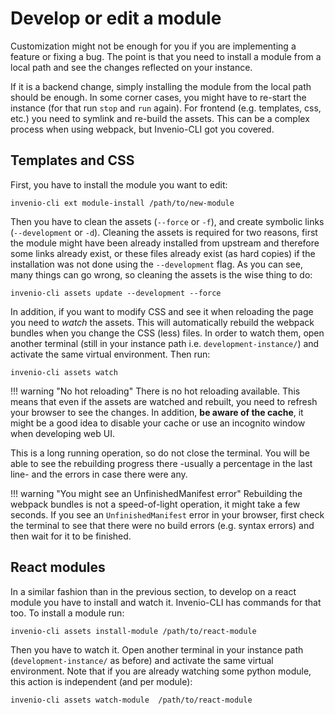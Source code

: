 # Develop or edit a module

Customization might not be enough for you if you are implementing a feature or
fixing a bug. The point is that you need to install a module from a local path
and see the changes reflected on your instance.

If it is a backend change, simply installing the module from the local path
should be enough. In some corner cases, you might have to re-start the
instance (for that run `stop` and `run` again). For frontend (e.g. templates,
css, etc.) you need to symlink and re-build the assets. This can be a complex
process when using webpack, but Invenio-CLI got you covered.

## Templates and CSS

First, you have to install the module you want to edit:

```
invenio-cli ext module-install /path/to/new-module
```

Then you have to clean the assets (`--force` or `-f`), and create symbolic links
(`--development` or `-d`). Cleaning the assets is required for two reasons, first the
module might have been already installed from upstream and therefore some
links already exist, or these files already exist (as hard copies) if the
installation was not done using the `--development` flag. As you can see, many
things can go wrong, so cleaning the assets is the wise thing to do:

```
invenio-cli assets update --development --force
```

In addition, if you want to modify CSS and see it when reloading the page you
need to *watch* the assets. This will automatically rebuild the webpack bundles
when you change the CSS (less) files. In order to watch them, open another
terminal (still in your instance path i.e. `development-instance/`)
and activate the same virtual environment. Then run:

```
invenio-cli assets watch
```

!!! warning "No hot reloading"
    There is no hot reloading available. This means that even if the assets
    are watched and rebuilt, you need to refresh your browser to see the
    changes. In addition, **be aware of the cache**, it might be a good idea
    to disable your cache or use an incognito window when developing web UI.

This is a long running operation, so do not close the terminal. You
will be able to see the rebuilding progress there -usually a percentage in the last
line- and the errors in case there were any.

!!! warning "You might see an UnfinishedManifest error"
    Rebuilding the webpack bundles is not a speed-of-light operation, it might
    take a few seconds. If you see an `UnfinishedManifest` error in your
    browser, first check the terminal to see that there were no build errors
    (e.g. syntax errors) and then wait for it to be finished.

## React modules

In a similar fashion than in the previous section, to develop on a react
module you have to install and watch it. Invenio-CLI has commands for that
too. To install a module run:

```
invenio-cli assets install-module /path/to/react-module
```

Then you have to watch it. Open another terminal in your instance path
(`development-instance/` as before) and activate the same
virtual environment. Note that if you are already watching some python
module, this action is independent (and per module):

```
invenio-cli assets watch-module  /path/to/react-module
```
